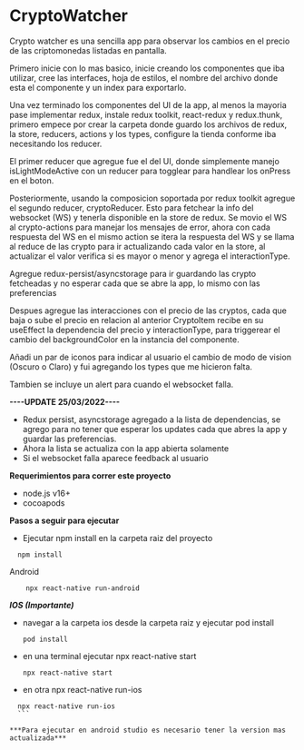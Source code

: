 # CryptoWatcher


Crypto watcher es una sencilla app para observar los cambios en el precio de las criptomonedas listadas en pantalla.

Primero inicie con lo mas basico, inicie creando los componentes que iba utilizar, cree las interfaces, hoja de estilos, el nombre del archivo donde esta el componente y un index para exportarlo.

Una vez terminado los componentes del UI de la app, al menos la mayoria pase implementar redux, instale redux toolkit, react-redux y redux.thunk, primero empece por crear la carpeta donde guardo los
archivos de redux, la store, reducers, actions y los types, configure la tienda conforme iba necesitando los reducer.

El primer reducer que agregue fue el del UI, donde simplemente manejo isLightModeActive con un reducer para togglear para handlear los onPress en el boton.

Posteriormente, usando la composicion soportada por redux toolkit agregue el segundo reducer, cryptoReducer. Esto para fetchear la info del websocket (WS) y tenerla disponible en la store de redux.
Se movio el WS al crypto-actions para manejar los mensajes de error, ahora con cada respuesta del WS en el mismo action se itera la respuesta del WS y se llama al reduce de las crypto para ir actualizando cada valor en la store, al actualizar el valor verifica si es mayor o menor y agrega el interactionType.

Agregue redux-persist/asyncstorage para ir guardando las crypto fetcheadas y no esperar cada que se abre la app, lo mismo con las preferencias

Despues agregue las interacciones con el precio de las cryptos, cada que baja o sube el precio en relacion al anterior CryptoItem recibe en su useEffect la dependencia del precio y interactionType, para
triggerear el cambio del backgroundColor en la instancia del componente.

Añadi un par de iconos para indicar al usuario el cambio de modo de vision (Oscuro o Claro) y fui agregando los types que me hicieron falta.

Tambien se incluye un alert para cuando el websocket falla.


**__----UPDATE 25/03/2022----__**

- Redux persist, asyncstorage agregado a la lista de dependencias, se agrego para no tener que esperar los updates cada que abres la app y guardar las preferencias.
- Ahora la lista se actualiza con la app abierta solamente
- Si el websocket falla aparece feedback al usuario


**Requerimientos para correr este proyecto**
- node.js v16+
- cocoapods

**Pasos a seguir para ejecutar**

- Ejecutar npm install en la carpeta raiz del proyecto
```
  npm install
```

Android
```
    npx react-native run-android
```
  
  
***IOS (Importante)***
  - navegar a la carpeta ios desde la carpeta raiz y ejecutar pod install
    ```
    pod install
    ```
  - en una terminal ejecutar npx react-native start
    ```
    npx react-native start
    ```
  - en otra npx react-native run-ios
  ```
    npx react-native run-ios
    ```
  
***Para ejecutar en android studio es necesario tener la version mas actualizada***
